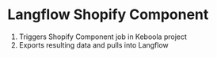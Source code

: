 # Langflow Shopify Component
1. Triggers Shopify Component job in Keboola project
2. Exports resulting data and pulls into Langflow
